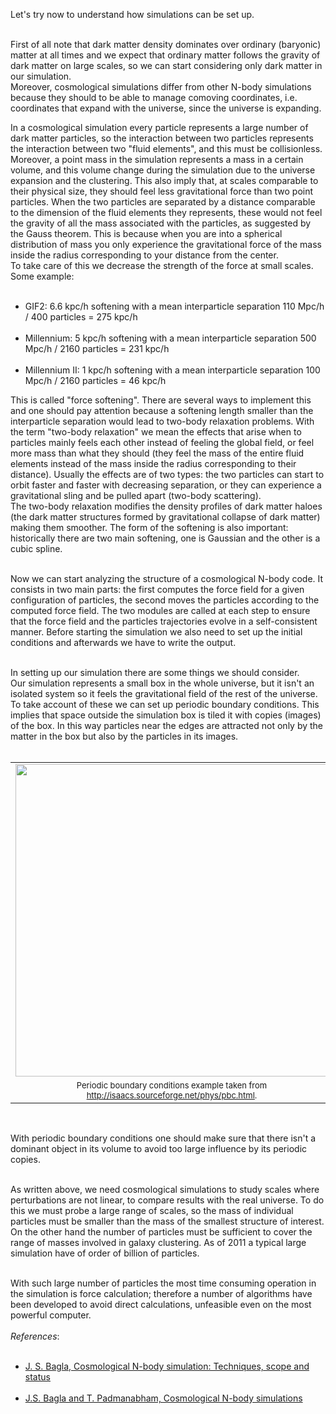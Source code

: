 <!-- 
.. link: 
.. description: 
.. tags: astro/physics, Cosmology, N-body, PhD, simulation
.. date: 2011-11-02
.. title: Cosmological simulations #2: how?
.. slug: cosmological-simulations-2-how
-->

Let's try now to understand how simulations can be set up.<br />
<br />

First of all note that dark matter density dominates over ordinary (baryonic) matter at all times and we expect that ordinary matter follows the gravity of dark matter on large scales, so we can start considering only dark matter in our simulation.<br />
Moreover, cosmological simulations differ from other N-body simulations because they should to be able to manage comoving coordinates, i.e. coordinates that expand with the universe, since the universe is expanding.<br />

<!-- TEASER_END -->

In a cosmological simulation every particle represents a large number of dark matter particles, so the interaction between two particles represents the interaction between two "fluid elements", and this must be collisionless.<br />
Moreover, a point mass in the simulation represents a mass in a certain volume, and this volume change during the simulation due to the universe expansion and the clustering. This also imply that, at scales comparable to their physical size, they should feel less gravitational force than two point particles. When the two particles are separated by a distance comparable to the dimension of the fluid elements they represents, these would not feel the gravity of all the mass associated with the particles, as suggested by the Gauss theorem. This is because when you are into a spherical distribution of mass you only experience the gravitational force of the mass inside the radius corresponding to your distance from the center.<br />
To take care of this we decrease the strength of the force at small scales.<br />
Some example:<br />

<ul><br />
<li>GIF2: 6.6 kpc/h softening with a mean interparticle separation 110 Mpc/h / 400 particles = 275 kpc/h</li>
<br />
<li>Millennium: 5 kpc/h softening with a mean interparticle separation 500 Mpc/h / 2160 particles = 231 kpc/h</li>
<br />
<li>Millennium II: 1 kpc/h softening with a mean interparticle separation 100 Mpc/h / 2160 particles = 46 kpc/h</li>
</ul>

This is called "force softening". There are several ways to implement this and one should pay attention because a softening length smaller than the interparticle separation would lead to two-body relaxation problems. With the term "two-body relaxation" we mean the effects that arise when to particles mainly feels each other instead of feeling the global field, or feel more mass than what they should (they feel the mass of the entire fluid elements instead of the mass inside the radius corresponding to their distance). Usually the effects are of two types: the two particles can start to orbit faster and faster with decreasing separation, or they can experience a gravitational sling and be pulled apart (two-body scattering).<br />
The two-body relaxation modifies the density profiles of dark matter haloes (the dark matter structures formed by gravitational collapse of dark matter) making them smoother. The form of the softening is also important: historically there are two main softening, one is Gaussian and the other is a cubic spline.  <br />
<br />

Now we can start analyzing the structure of a cosmological N-body code. It consists in two main parts: the first computes the force field for a given configuration of particles, the second moves the particles according to the computed force field. The two modules are called at each step to ensure that the force field and the particles trajectories evolve in a self-consistent manner. Before starting the simulation we also need to set up the initial conditions and afterwards we have to write the output.<br />
<br />

In setting up our simulation there are some things we should consider.<br />
Our simulation represents a small box in the whole universe, but it isn't an isolated system so it feels the gravitational field of the rest of the universe. To take account of these we can set up periodic boundary conditions. This implies that space outside the simulation box is tiled it with copies (images) of the box. In this way particles near the edges are attracted not only by the matter in the box but also by the particles in its images.<br />
<br />
<table align="center" cellpadding="0" cellspacing="0" class="tr-caption-container" style="margin-left: auto; margin-right: auto; text-align: center;"><tbody>
<tr><td style="text-align: center;"><img alt="" height="500" src="http://isaacs.sourceforge.net/phys/images/these-seb/pbc-seb.png" style="margin-left: auto; margin-right: auto;" title="Periodic boundary conditions example" width="500" /></td></tr>
<tr><td class="tr-caption" style="text-align: center;"><span style="font-size: small; text-align: -webkit-auto;">Periodic boundary conditions example taken from <a href="http://isaacs.sourceforge.net/phys/pbc.html">http://isaacs.sourceforge.net/phys/pbc.html</a>.</span></td></tr>
</tbody></table>
<br />

With periodic boundary conditions one should make sure that there isn't a dominant object in its volume to avoid too large influence by its periodic copies.<br />
<br />

As written above, we need cosmological simulations to study scales where perturbations are not linear, to compare results with the real universe. To do this we must probe a large range of scales, so the mass of individual particles must be smaller than the mass of the smallest structure of interest. On the other hand the number of particles must be sufficient to cover the range of   masses involved in galaxy clustering. As of 2011 a typical large simulation have of order of billion of particles.<br />
<br />

With such large number of particles the most time consuming operation in the simulation is force calculation; therefore a number of algorithms  have been developed to avoid direct calculations, unfeasible even on the most powerful computer.<br />
<br />
<em>References</em>:<br />
<ul><br />
<li><a href="http://www.ias.ac.in/currsci/apr102005/1088.pdf" target="_blank" title="J.S. Bagla, Cosmological N-body simulation: Techniques, scope and status">J. S. Bagla, Cosmological N-body simulation: Techniques, scope and status</a></li>
<br />
<li><a href="http://adsabs.harvard.edu/abs/1991ComPh...5..164B" target="_blank" title="J.S. Bagla and T. Padmanabham, Cosmological N-body simulations">J.S. Bagla and T. Padmanabham, Cosmological N-body simulations</a></li>
</ul>

